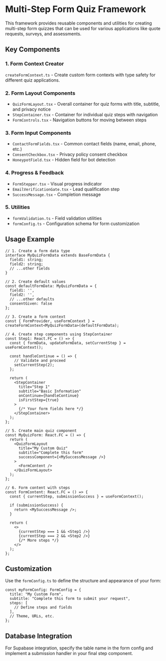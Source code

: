 # Multi-Step Form Quiz Framework

This framework provides reusable components and utilities for creating multi-step form quizzes that can be used for various applications like quote requests, surveys, and assessments.

## Key Components

### 1. Form Context Creator
`createFormContext.ts` - Create custom form contexts with type safety for different quiz applications.

### 2. Form Layout Components
- `QuizFormLayout.tsx` - Overall container for quiz forms with title, subtitle, and privacy notice
- `StepContainer.tsx` - Container for individual quiz steps with navigation
- `FormControls.tsx` - Navigation buttons for moving between steps

### 3. Form Input Components
- `ContactFormFields.tsx` - Common contact fields (name, email, phone, etc.)
- `ConsentCheckbox.tsx` - Privacy policy consent checkbox
- `HoneypotField.tsx` - Hidden field for bot detection

### 4. Progress & Feedback
- `FormStepper.tsx` - Visual progress indicator
- `EmailVerificationGate.tsx` - Lead qualification step
- `SuccessMessage.tsx` - Completion message

### 5. Utilities
- `formValidation.ts` - Field validation utilities
- `formConfig.ts` - Configuration schema for form customization

## Usage Example

```tsx
// 1. Create a form data type
interface MyQuizFormData extends BaseFormData {
  field1: string;
  field2: string;
  // ...other fields
}

// 2. Create default values
const defaultFormData: MyQuizFormData = {
  field1: '',
  field2: '',
  // ...other defaults
  consentGiven: false
};

// 3. Create a form context
const { FormProvider, useFormContext } = createFormContext<MyQuizFormData>(defaultFormData);

// 4. Create step components using StepContainer
const Step1: React.FC = () => {
  const { formData, updateFormData, setCurrentStep } = useFormContext();
  
  const handleContinue = () => {
    // Validate and proceed
    setCurrentStep(2);
  };
  
  return (
    <StepContainer
      title="Step 1"
      subtitle="Basic Information"
      onContinue={handleContinue}
      isFirstStep={true}
    >
      {/* Your form fields here */}
    </StepContainer>
  );
};

// 5. Create main quiz component
const MyQuizForm: React.FC = () => {
  return (
    <QuizFormLayout
      title="My Custom Quiz"
      subtitle="Complete this form"
      successComponent={<MySuccessMessage />}
    >
      <FormContent />
    </QuizFormLayout>
  );
};

// 6. Form content with steps
const FormContent: React.FC = () => {
  const { currentStep, submissionSuccess } = useFormContext();
  
  if (submissionSuccess) {
    return <MySuccessMessage />;
  }
  
  return (
    <>
      {currentStep === 1 && <Step1 />}
      {currentStep === 2 && <Step2 />}
      {/* More steps */}
    </>
  );
};
```

## Customization

Use the `formConfig.ts` to define the structure and appearance of your form:

```tsx
const myFormConfig: FormConfig = {
  title: "My Custom Form",
  subtitle: "Complete this form to submit your request",
  steps: [
    // Define steps and fields
  ],
  // Theme, URLs, etc.
};
```

## Database Integration

For Supabase integration, specify the table name in the form config and implement a submission handler in your final step component.
